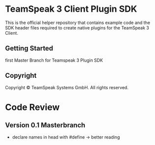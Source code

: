 # TeamSpeak 3 Client Plugin SDK

This is the official helper repository that contains example code and the SDK header files 
required to create native plugins for the TeamSpeak 3 Client.

## Getting Started

first Master Branch for Teamspeak 3 Plugin SDK



## Copyright

Copyright &copy; TeamSpeak Systems GmbH. All rights reserved.


# Code Review

## Version 0.1 Masterbranch

- declare names in head with #define -> better reading
